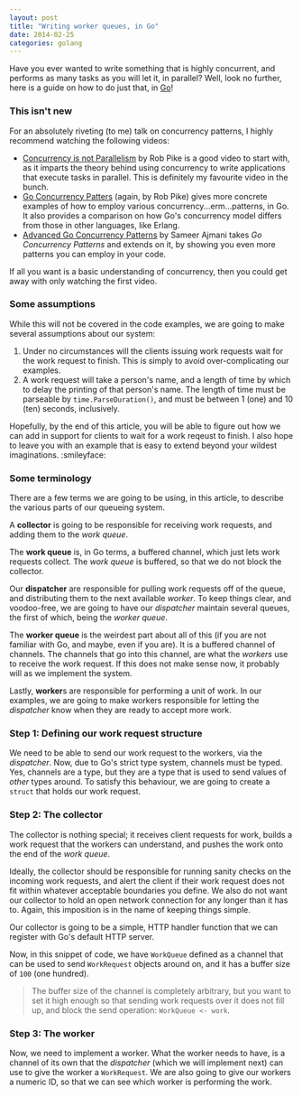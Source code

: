 ```yaml
---
layout: post
title: "Writing worker queues, in Go"
date: 2014-02-25
categories: golang
---
```


Have you ever wanted to write something that is highly concurrent, and performs
as many tasks as you will let it, in parallel? Well, look no further, here is a
guide on how to do just that, in [Go](http://golang.org)!

### This isn't new

For an absolutely riveting (to me) talk on concurrency patterns, I highly
recommend watching the following videos:

* [Concurrency is not Parallelism](http://vimeo.com/49718712) by Rob Pike is a
  good video to start with, as it imparts the theory behind using concurrency
  to write applications that execute tasks in parallel. This is definitely
  my favourite video in the bunch.
* [Go Concurrency Patters](http://www.youtube.com/watch?v=f6kdp27TYZs) (again,
  by Rob Pike) gives more concrete examples of how to employ various
  concurrency...erm...patterns, in Go. It also provides a comparison on how
  Go's concurrency model differs from those in other languages, like Erlang.
* [Advanced Go Concurrency Patterns](http://youtu.be/QDDwwePbDtw) by Sameer
  Ajmani takes *Go Concurrency Patterns* and extends on it, by showing you
  even more patterns you can employ in your code.
  
If all you want is a basic understanding of concurrency, then you could get
away with only watching the first video.

### Some assumptions

While this will not be covered in the code examples, we are going to make
several assumptions about our system:

1. Under no circumstances will the clients issuing work requests wait for the
   work request to finish. This is simply to avoid over-complicating our
   examples.
2. A work request will take a person's name, and a length of time by which to
   delay the printing of that person's name. The length of time must be
   parseable by `time.ParseDuration()`, and must be between 1 (one) and 10
   (ten) seconds, inclusively.

Hopefully, by the end of this article, you will be able to figure out how we
can add in support for clients to wait for a work reqeust to finish. I also
hope to leave you with an example that is easy to extend beyond your wildest
imaginations. :smileyface:

### Some terminology

There are a few terms we are going to be using, in this article, to describe
the various parts of our queueing system.

A **collector** is going to be responsible for receiving work requests, and
adding them to the *work queue*.

The **work queue** is, in Go terms, a buffered channel, which just lets work
requests collect. The *work queue* is buffered, so that we do not block the
collector.

Our **dispatcher** are responsible for pulling work requests off of the queue,
and distributing them to the next available *worker*. To keep things clear,
and voodoo-free, we are going to have our *dispatcher* maintain several queues,
the first of which, being the *worker queue*.

The **worker queue** is the weirdest part about all of this (if you are not
familiar with Go, and maybe, even if you are). It is a buffered channel of
channels. The channels that go into this channel, are what the *workers* use to
receive the work request. If this does not make sense now, it probably will as
we implement the system.

Lastly, **worker**s are responsible for performing a unit of work. In our
examples, we are going to make workers responsible for letting the *dispatcher*
know when they are ready to accept more work.

### Step 1: Defining our work request structure

We need to be able to send our work request to the workers, via the
*dispatcher*. Now, due to Go's strict type system, channels must be typed. Yes,
channels are a type, but they are a type that is used to send values of *other*
types around. To satisfy this behaviour, we are going to create a `struct` that
holds our work request.

<script src="https://gist.github.com/nesv/9219467.js"></script>

### Step 2: The collector

The collector is nothing special; it receives client requests for work, builds
a work request that the workers can understand, and pushes the work onto the
end of the *work queue*.

Ideally, the collector should be responsible for running sanity checks on the
incoming work requests, and alert the client if their work request does not fit
within whatever acceptable boundaries you define. We also do not want our
collector to hold an open network connection for any longer than it has to.
Again, this imposition is in the name of keeping things simple.

Our collector is going to be a simple, HTTP handler function that we can 
register with Go's default HTTP server.

<script src="https://gist.github.com/nesv/9219811.js"></script>

Now, in this snippet of code, we have `WorkQueue` defined as a channel that
can be used to send `WorkRequest` objects around on, and it has a buffer size of
`100` (one hundred).

> The buffer size of the channel is completely arbitrary, but you want to set
> it high enough so that sending work requests over it does not fill up, and
> block the send operation: `WorkQueue <- work`.

### Step 3: The worker

Now, we need to implement a worker. What the worker needs to have, is a channel
of its own that the *dispatcher* (which we will implement next) can use to give
the worker a `WorkRequest`. We are also going to give our workers a numeric ID,
so that we can see which worker is performing the work.

<script src="https://gist.github.com/nesv/9220339.js"></script>
